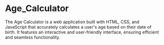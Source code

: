 # Age_Calculator
The Age Calculator is a web application built with HTML, CSS, and JavaScript that accurately calculates a user's age based on their date of birth. It features an interactive and user-friendly interface, ensuring efficient and seamless functionality.
